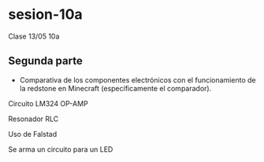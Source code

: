 # sesion-10a

Clase 13/05 10a

## Segunda parte

- Comparativa de los componentes electrónicos con el funcionamiento de la redstone en Minecraft (específicamente el comparador).

Circuito LM324 OP-AMP

Resonador RLC

Uso de Falstad

Se arma un circuito para un LED
